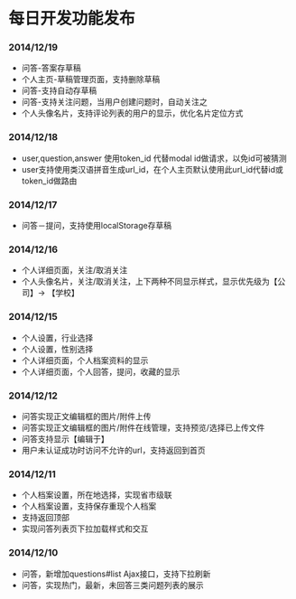 每日开发功能发布
======
### 2014/12/19
* 问答-答案存草稿
* 个人主页-草稿管理页面，支持删除草稿
* 问答-支持自动存草稿
* 问答-支持关注问题，当用户创建问题时，自动关注之
* 个人头像名片，支持评论列表的用户的显示，优化名片定位方式

### 2014/12/18
* user,question,answer 使用token_id 代替modal id做请求，以免id可被猜测
* user支持使用类汉语拼音生成url_id，在个人主页默认使用此url_id代替id或token_id做路由

### 2014/12/17
* 问答－提问，支持使用localStorage存草稿

### 2014/12/16
* 个人详细页面，关注/取消关注
* 个人头像名片，关注/取消关注，上下两种不同显示样式，显示优先级为【公司】-> 【学校】

### 2014/12/15
* 个人设置，行业选择
* 个人设置，性别选择
* 个人详细页面，个人档案资料的显示
* 个人详细页面，个人回答，提问，收藏的显示

### 2014/12/12
* 问答实现正文编辑框的图片/附件上传
* 问答实现正文编辑框的图片/附件在线管理，支持预览/选择已上传文件
* 问答支持显示【编辑于】
* 用户未认证成功时访问不允许的url，支持返回到首页

### 2014/12/11
* 个人档案设置，所在地选择，实现省市级联
* 个人档案设置，支持保存重现个人档案
* 支持返回顶部
* 实现问答列表页下拉加载样式和交互

### 2014/12/10
* 问答，新增加questions#list Ajax接口，支持下拉刷新
* 问答，实现热门，最新，未回答三类问题列表的展示